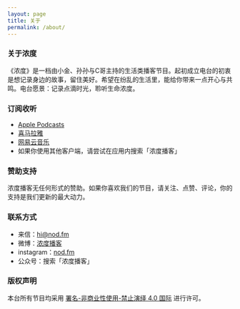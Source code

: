 ```yaml
---
layout: page
title: 关于
permalink: /about/
---
```




### 关于浓度

《浓度》是一档由小金、孙孙与C哥主持的生活类播客节目。起初成立电台的初衷是想记录身边的故事，留住美好。希望在纷乱的生活里，能给你带来一点开心与共鸣。电台愿景：记录点滴时光，聆听生命浓度。


### 订阅收听

* [Apple Podcasts](https://www.instagram.com/nod.fm/)
* [喜马拉雅](https://www.ximalaya.com/shishang/38564283/)
* [网易云音乐](https://music.163.com/#/djradio?id=794485631)
* 如果你使用其他客户端，请尝试在应用内搜索「浓度播客」


### 赞助支持

浓度播客无任何形式的赞助。如果你喜欢我们的节目，请关注、点赞、评论，你的支持是我们更新的最大动力。

### 联系方式

* 来信：hi@nod.fm
* 微博：[浓度播客](//weibo.com/nongduorg)
* instagram：[nod.fm](https://www.instagram.com/nod.fm/)
* 公众号：搜索「浓度播客」


### 版权声明

本台所有节目均采用 [署名-非商业性使用-禁止演绎 4.0 国际](https://creativecommons.org/licenses/by-nc-nd/4.0/deed.zh) 进行许可。
